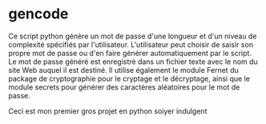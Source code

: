 # gencode

Ce script python génère un mot de passe d'une longueur et d'un niveau de complexité spécifiés par l'utilisateur. L'utilisateur peut choisir de saisir son propre mot de passe ou d'en faire générer automatiquement par le script. Le mot de passe généré est enregistré dans un fichier texte avec le nom du site Web auquel il est destiné. Il utilise également le module Fernet du package de cryptographie pour le cryptage et le décryptage, ainsi que le module secrets pour générer des caractères aléatoires pour le mot de passe.

Ceci est mon premier gros projet en python soiyer indulgent
